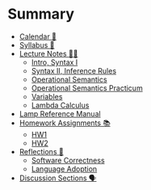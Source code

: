 # Summary

- [Calendar 📅](./calendar.md)
- [Syllabus 📝](./syllabus.md)
- [Lecture Notes 🧑‍🏫](./lecture-notes.md)
  - [Intro, Syntax I](./lecture-notes/0624.md)
  - [Syntax II, Inference Rules](./lecture-notes/0625.md)
  - [Operational Semantics](./lecture-notes/0626.md)
  - [Operational Semantics Practicum](./lecture-notes/0701.md)
  - [Variables](./lecture-notes/0702.md)
  - [Lambda Calculus](./lecture-notes/0703.md)
  <!-- - [Python 🐍](./lecture-notes/python.md) -->
  <!-- - [Russian Dolls 🪆](./lecture-notes/inference-rules.md) -->
  <!-- - [Semantics 🧠](./lecture-notes/semantics.md) -->
  <!-- - [Names 🏷️](./lecture-notes/names.md) -->
  <!-- - [Types 🔒](./lecture-notes/types.md) -->
  <!-- - [Multiply and Add ✖️➕](./lecture-notes/finite-types.md) -->
  <!-- - [Mutualism 🤝](./lecture-notes/bidir-typing.md) -->
  <!-- - [Infinity ♾️](./lecture-notes/rec-types.md) -->
  <!-- - [Curry 🍛](./lecture-notes/lambda.md) -->
  <!-- - [Ditto 😐](./lecture-notes/polymorphism.md) -->
  <!-- - [Unicorns 🦄](./lecture-notes/type-inference.md) -->
  <!-- - [Mutants 🧬](./lecture-notes/mutation.m/d) -->
  <!-- - [Exceptionalism 🇺🇸](./lecture-notes/exceptions.md) -->
  <!-- - [Time Travel 🚀](./lecture-notes/effect-handlers.md) -->
  <!-- - [Trinity 🔺](./lecture-notes/curry-howard.md) -->
  <!-- - [Ducks 🦆](./lecture-notes/subtyping.md) -->
  <!-- - [Church ⛪️](./lecture-notes/encodings.md) -->
- [Lamp Reference Manual](./lamp.md)
- [Homework Assignments 📚](./assignments.md)
  - [HW1](./assignments/hw1/README.md)
  - [HW2](./assignments/hw2/README.md)
  <!-- - [HW2 🧮](./assignments/hw2.md) -->
  <!-- - [HW3 🎨](./assignments/hw3.md) -->
  <!-- - [HW4 🍛](./assignments/hw4.md) -->
  <!-- - [HW5 🌎](./assignments/hw5.md) -->
  <!-- - [HW6 💎](./assignments/hw6.md) -->
- [Reflections 💭](./reflections.md)
  - [Software Correctness](./reflections/week1.md)
  - [Language Adoption](./reflections/week2.md)
  <!-- - [Static Typing](./reflections/week2.md) -->
  <!-- - [Feminism in PL](./reflections/week3.md) -->
  <!-- - [Economics of PL](./reflections/week4.md) -->
  <!-- - [Future of PL](./reflections/week5.md) -->
  <!-- - [Propositions as Types](./reflections/week6.md) -->
- [Discussion Sections 🗣️]()